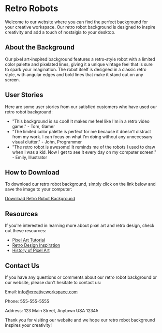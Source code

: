 <!--font:Poppins-->

# Retro Robots

Welcome to our website where you can find the perfect background for your creative workspace. Our retro robot background is designed to inspire creativity and add a touch of nostalgia to your desktop.

## About the Background

Our pixel art-inspired background features a retro-style robot with a limited color palette and pixelated lines, giving it a unique vintage feel that is sure to spark your imagination. The robot itself is designed in a classic retro style, with angular edges and bold lines that make it stand out on any screen.

## User Stories

Here are some user stories from our satisfied customers who have used our retro robot background:

- "This background is so cool! It makes me feel like I'm in a retro video game." - Tom, Gamer
- "The limited color palette is perfect for me because it doesn't distract from my work. I can focus on what I'm doing without any unnecessary visual clutter." - John, Programmer
- "The retro robot is awesome! It reminds me of the robots I used to draw when I was a kid. Now I get to see it every day on my computer screen." - Emily, Illustrator

## How to Download

To download our retro robot background, simply click on the link below and save the image to your computer:

[Download Retro Robot Background](#)

## Resources

If you're interested in learning more about pixel art and retro design, check out these resources:

- [Pixel Art Tutorial](#)
- [Retro Design Inspiration](#)
- [History of Pixel Art](#)

## Contact Us

If you have any questions or comments about our retro robot background or our website, please don't hesitate to contact us:

Email: [info@creativeworkspace.com](mailto:info@creativeworkspace.com)

Phone: 555-555-5555

Address: 123 Main Street, Anytown USA 12345

Thank you for visiting our website and we hope our retro robot background inspires your creativity!

<!--

Write me content for website with wallpaper which alt text is:

"A pixel art-inspired wallpaper featuring a retro-style robot, with a limited color palette and pixelated lines."

The name/title of the page should not be 1:1 copy of the alt text but rather a real content of the website which is using this wallpaper.

- Use markdown format 
- Start with heading
- Heading should be short and concise
- The content should look like a real website 
- The website should not be about the wallpaper, wallpaper is just a related background
- Heading should be contain work "wallpaper" or "background"
- Include real sections like references, contact, user stories, etc. use things relevant to the page purpose.
- Feel free to use structure like headings, bullets, numbering, blockquotes, paragraphs, horizontal lines, etc.
- You can use formatting like bold or _italic_
- You can include UTF-8 emojis
- Links should be only #hash anchors (and you can refer to the document itself)
- Do not include images


---


# Retro Robot Background for Your Creative Workspace

Welcome to our website where you can find the perfect background for your creative workspace. Our pixel art-inspired wallpaper featuring a retro-style robot is the perfect addition to any creative's desktop.

## About the Wallpaper

Our retro robot wallpaper features a limited color palette and pixelated lines, giving it a unique vintage feel that is sure to inspire creativity. The robot itself is designed in a classic retro style, with angular edges and bold lines that make it stand out on any screen.

## User Stories

Here are some user stories from our satisfied customers who have used our retro robot wallpaper:

- "I love the vintage feel of this wallpaper. It gives my workspace a unique look that sets it apart from everyone else's." - Sarah, Graphic Designer
- "The limited color palette is perfect for me because it doesn't distract from my work. I can focus on what I'm doing without any unnecessary visual clutter." - John, Programmer
- "The retro robot is so cool! It reminds me of the robots I used to draw when I was a kid. Now I get to see it every day on my computer screen." - Emily, Illustrator

## How to Download

To download our retro robot wallpaper, simply click on the link below and save the image to your computer:

[Download Retro Robot Wallpaper](#)

## References

If you're interested in learning more about pixel art and retro design, check out these resources:

- [Pixel Art Tutorial](#)
- [Retro Design Inspiration](#)
- [History of Pixel Art](#)

## Contact Us

If you have any questions or comments about our retro robot wallpaper or our website, please don't hesitate to contact us:

Email: [info@creativeworkspace.com](mailto:info@creativeworkspace.com)

Phone: 555-555-5555

Address: 123 Main Street, Anytown USA 12345

Thank you for visiting our website and we hope you enjoy our retro robot wallpaper!


---


Heading is too long, rewrite whole content.


---


# Retro Robot Wallpaper for Your Creative Workspace

Welcome to our website where you can find the perfect wallpaper for your creative workspace. Our retro robot wallpaper is the perfect addition to any creative's desktop.

## About the Wallpaper

Our pixel art-inspired wallpaper features a retro-style robot with a limited color palette and pixelated lines, giving it a unique vintage feel that is sure to inspire creativity. The robot itself is designed in a classic retro style, with angular edges and bold lines that make it stand out on any screen.

## User Stories

Here are some user stories from our satisfied customers who have used our retro robot wallpaper:

- "This wallpaper is so cool! It makes me feel like I'm in a retro video game." - Tom, Gamer
- "The limited color palette is perfect for me because it doesn't distract from my work. I can focus on what I'm doing without any unnecessary visual clutter." - John, Programmer
- "The retro robot is awesome! It reminds me of the robots I used to draw when I was a kid. Now I get to see it every day on my computer screen." - Emily, Illustrator

## How to Download

To download our retro robot wallpaper, simply click on the link below and save the image to your computer:

[Download Retro Robot Wallpaper](#)

## References

If you're interested in learning more about pixel art and retro design, check out these resources:

- [Pixel Art Tutorial](#)
- [Retro Design Inspiration](#)
- [History of Pixel Art](#)

## Contact Us

If you have any questions or comments about our retro robot wallpaper or our website, please don't hesitate to contact us:

Email: [info@creativeworkspace.com](mailto:info@creativeworkspace.com)

Phone: 555-555-5555

Address: 123 Main Street, Anytown USA 12345

Thank you for visiting our website and we hope you enjoy our retro robot wallpaper!


---


Heading should not include word "wallpaper". The website should not be about the wallpaper itself, wallpaper is just a related background, rewrite whole content.


---


# Inspiring Your Creativity with Retro Robot Background

Welcome to our website where you can find the perfect background for your creative workspace. Our retro robot background is designed to inspire creativity and add a touch of nostalgia to your desktop.

## About the Background

Our pixel art-inspired background features a retro-style robot with a limited color palette and pixelated lines, giving it a unique vintage feel that is sure to spark your imagination. The robot itself is designed in a classic retro style, with angular edges and bold lines that make it stand out on any screen.

## User Stories

Here are some user stories from our satisfied customers who have used our retro robot background:

- "This background is so cool! It makes me feel like I'm in a retro video game." - Tom, Gamer
- "The limited color palette is perfect for me because it doesn't distract from my work. I can focus on what I'm doing without any unnecessary visual clutter." - John, Programmer
- "The retro robot is awesome! It reminds me of the robots I used to draw when I was a kid. Now I get to see it every day on my computer screen." - Emily, Illustrator

## How to Download

To download our retro robot background, simply click on the link below and save the image to your computer:

[Download Retro Robot Background](#)

## Resources

If you're interested in learning more about pixel art and retro design, check out these resources:

- [Pixel Art Tutorial](#)
- [Retro Design Inspiration](#)
- [History of Pixel Art](#)

## Contact Us

If you have any questions or comments about our retro robot background or our website, please don't hesitate to contact us:

Email: [info@creativeworkspace.com](mailto:info@creativeworkspace.com)

Phone: 555-555-5555

Address: 123 Main Street, Anytown USA 12345

Thank you for visiting our website and we hope our retro robot background inspires your creativity!


---


Heading is too long, rewrite whole content.


---


# Retro Robot Background: Inspiring Your Creative Workspace

Welcome to our website where you can find the perfect background for your creative workspace. Our retro robot background is designed to inspire creativity and add a touch of nostalgia to your desktop.

## About the Background

Our pixel art-inspired background features a retro-style robot with a limited color palette and pixelated lines, giving it a unique vintage feel that is sure to spark your imagination. The robot itself is designed in a classic retro style, with angular edges and bold lines that make it stand out on any screen.

## User Stories

Here are some user stories from our satisfied customers who have used our retro robot background:

- "This background is so cool! It makes me feel like I'm in a retro video game." - Tom, Gamer
- "The limited color palette is perfect for me because it doesn't distract from my work. I can focus on what I'm doing without any unnecessary visual clutter." - John, Programmer
- "The retro robot is awesome! It reminds me of the robots I used to draw when I was a kid. Now I get to see it every day on my computer screen." - Emily, Illustrator

## How to Download

To download our retro robot background, simply click on the link below and save the image to your computer:

[Download Retro Robot Background](#)

## Resources

If you're interested in learning more about pixel art and retro design, check out these resources:

- [Pixel Art Tutorial](#)
- [Retro Design Inspiration](#)
- [History of Pixel Art](#)

## Contact Us

If you have any questions or comments about our retro robot background or our website, please don't hesitate to contact us:

Email: [info@creativeworkspace.com](mailto:info@creativeworkspace.com)

Phone: 555-555-5555

Address: 123 Main Street, Anytown USA 12345

Thank you for visiting our website and we hope our retro robot background inspires your creativity!


---


Write me a Google font which is best fitting for the website.

Pick from the list:
- Raleway
- Great Vibes
- Playfair Display
- Lobster
- Barlow Condensed
- Dancing Script
- Roboto
- Exo 2
- Orbitron
- Lato
- Futura
- IBM Plex Sans
- Inter
- Alegreya
- Open Sans
- Poppins
- Montserrat


Write just the font name nothing else.


---


Poppins

-->
